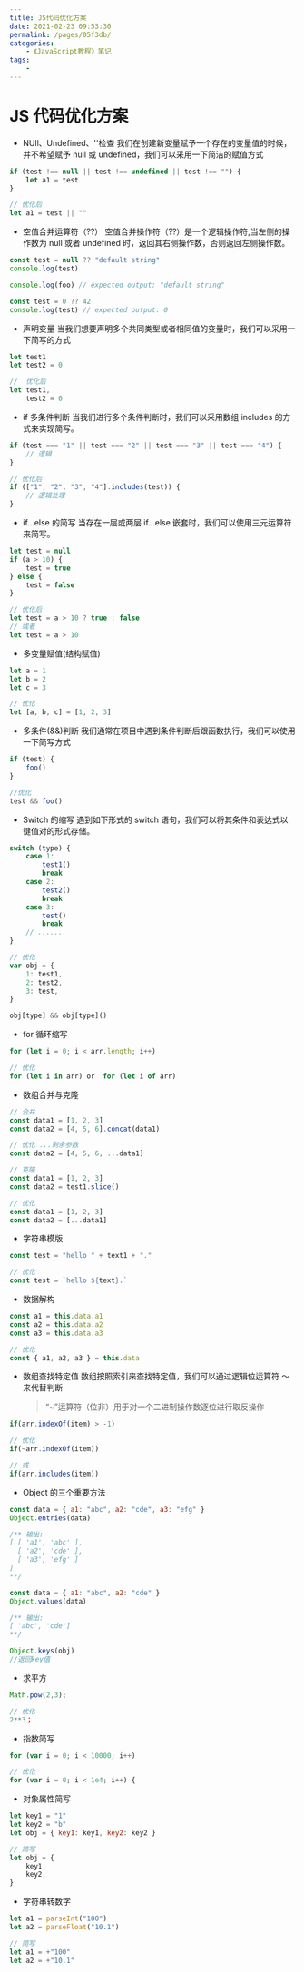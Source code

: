 ```yaml
---
title: JS代码优化方案
date: 2021-02-23 09:53:30
permalink: /pages/05f3db/
categories:
    - 《JavaScript教程》笔记
tags:
    -
---
```


# JS 代码优化方案

-   NUll、Undefined、''检查
    我们在创建新变量赋予一个存在的变量值的时候，并不希望赋予 null 或 undefined，我们可以采用一下简洁的赋值方式

```js
if (test !== null || test !== undefined || test !== "") {
    let a1 = test
}

// 优化后
let a1 = test || ""
```

-   空值合并运算符（??）
    空值合并操作符（??）是一个逻辑操作符,当左侧的操作数为 null 或者 undefined 时，返回其右侧操作数，否则返回左侧操作数。

```js
const test = null ?? "default string"
console.log(test)

console.log(foo) // expected output: "default string"

const test = 0 ?? 42
console.log(test) // expected output: 0
```

-   声明变量
    当我们想要声明多个共同类型或者相同值的变量时，我们可以采用一下简写的方式

```js
let test1
let test2 = 0

//  优化后
let test1,
    test2 = 0
```

-   if 多条件判断
    当我们进行多个条件判断时，我们可以采用数组 includes 的方式来实现简写。

```js
if (test === "1" || test === "2" || test === "3" || test === "4") {
    // 逻辑
}

// 优化后
if (["1", "2", "3", "4"].includes(test)) {
    // 逻辑处理
}
```

-   if...else 的简写
    当存在一层或两层 if...else 嵌套时，我们可以使用三元运算符来简写。

```js
let test = null
if (a > 10) {
    test = true
} else {
    test = false
}

// 优化后
let test = a > 10 ? true : false
// 或者
let test = a > 10
```

-   多变量赋值(结构赋值)

```js
let a = 1
let b = 2
let c = 3

// 优化
let [a, b, c] = [1, 2, 3]
```

-   多条件(&&)判断
    我们通常在项目中遇到条件判断后跟函数执行，我们可以使用一下简写方式

```js
if (test) {
    foo()
}

//优化
test && foo()
```

-   Switch 的缩写
    遇到如下形式的 switch 语句，我们可以将其条件和表达式以键值对的形式存储。

```js
switch (type) {
    case 1:
        test1()
        break
    case 2:
        test2()
        break
    case 3:
        test()
        break
    // ......
}

// 优化
var obj = {
    1: test1,
    2: test2,
    3: test,
}

obj[type] && obj[type]()
```

-   for 循环缩写

```js
for (let i = 0; i < arr.length; i++)

// 优化
for (let i in arr) or  for (let i of arr)

```

-   数组合并与克隆

```js
// 合并
const data1 = [1, 2, 3]
const data2 = [4, 5, 6].concat(data1)

// 优化 ...剩余参数
const data2 = [4, 5, 6, ...data1]

// 克隆
const data1 = [1, 2, 3]
const data2 = test1.slice()

// 优化
const data1 = [1, 2, 3]
const data2 = [...data1]
```

-   字符串模版

```js
const test = "hello " + text1 + "."

// 优化
const test = `hello ${text}.`
```

-   数据解构

```js
const a1 = this.data.a1
const a2 = this.data.a2
const a3 = this.data.a3

// 优化
const { a1, a2, a3 } = this.data
```

-   数组查找特定值
    数组按照索引来查找特定值，我们可以通过逻辑位运算符 ～ 来代替判断
    > “~”运算符（位非）用于对一个二进制操作数逐位进行取反操作

```js
if(arr.indexOf(item) > -1)

// 优化
if(~arr.indexOf(item))

// 或
if(arr.includes(item))

```

-   Object 的三个重要方法

```js
const data = { a1: "abc", a2: "cde", a3: "efg" }
Object.entries(data)

/** 输出:
[ [ 'a1', 'abc' ],
  [ 'a2', 'cde' ],
  [ 'a3', 'efg' ]
]
**/

const data = { a1: "abc", a2: "cde" }
Object.values(data)

/** 输出:
[ 'abc', 'cde']
**/

Object.keys(obj)
//返回key值
```

-   求平方

```js
Math.pow(2,3);

// 优化
2**3；

```

-   指数简写

```js
for (var i = 0; i < 10000; i++)

// 优化
for (var i = 0; i < 1e4; i++) {

```

-   对象属性简写

```js
let key1 = "1"
let key2 = "b"
let obj = { key1: key1, key2: key2 }

// 简写
let obj = {
    key1,
    key2,
}
```

-   字符串转数字

```js
let a1 = parseInt("100")
let a2 = parseFloat("10.1")

// 简写
let a1 = +"100"
let a2 = +"10.1"
```

